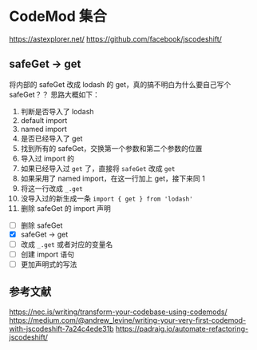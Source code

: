 # CodeMod 集合

https://astexplorer.net/
https://github.com/facebook/jscodeshift/

## safeGet -> get

将内部的 safeGet 改成 lodash 的 get，真的搞不明白为什么要自己写个 safeGet？？
思路大概如下：

1. 判断是否导入了 lodash
  1. default import
  2. named import
   1. 是否已经导入了 get
2. 找到所有的 safeGet，交换第一个参数和第二个参数的位置
3. 导入过 import 的
  1. 如果已经导入过 `get` 了，直接将 `safeGet` 改成 `get`
  2. 如果采用了 named import，在这一行加上 get，接下来同 1
  3. 将这一行改成 `_.get`
4. 没导入过的新生成一条 `import { get } from 'lodash'`
5. 删除 safeGet 的 import 声明

- [ ] 删除 safeGet
- [x] safeGet -> get
- [ ] 改成 `_.get` 或者对应的变量名
- [ ] 创建 import 语句
- [ ] 更加声明式的写法

## 参考文献

https://nec.is/writing/transform-your-codebase-using-codemods/
https://medium.com/@andrew_levine/writing-your-very-first-codemod-with-jscodeshift-7a24c4ede31b
https://padraig.io/automate-refactoring-jscodeshift/
